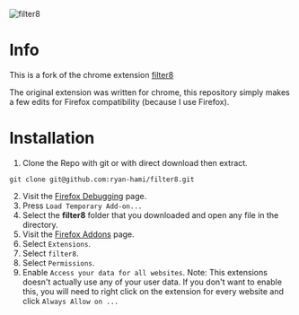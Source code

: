 ![filter8](assets/filter8.png)

# Info
This is a fork of the chrome extension [filter8](https://github.com/orion-tran/filter8)

The original extension was written for chrome, this repository simply makes a few edits for Firefox compatibility (because I use Firefox).

# Installation
1. Clone the Repo with git or with direct download then extract.
```
git clone git@github.com:ryan-hami/filter8.git
```
2. Visit the [Firefox Debugging](about:debugging#/runtime/this-firefox) page.
3. Press `Load Temporary Add-on...`
4. Select the **filter8** folder that you downloaded and open any file in the directory.
5. Visit the [Firefox Addons](about:addons) page.
6. Select `Extensions`.
7. Select `filter8`.
8. Select `Permissions`.
9. Enable `Access your data for all websites`.
    Note: This extensions doesn't actually use any of your user data.
    If you don't want to enable this, you will need to right click on the extension for every website and click `Always Allow on ...`

